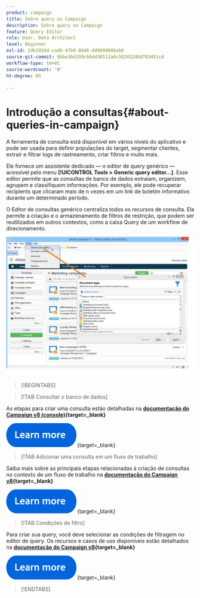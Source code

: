 ```yaml
---
product: campaign
title: Sobre query no Campaign
description: Sobre query no Campaign
feature: Query Editor
role: User, Data Architect
level: Beginner
exl-id: 2db1034d-cad6-4fb0-8646-dd9099080ab0
source-git-commit: 0bbe3bd199c664d30513a0c50203248d703451cd
workflow-type: tm+mt
source-wordcount: '0'
ht-degree: 0%

---
```


# Introdução a consultas{#about-queries-in-campaign}

A ferramenta de consulta está disponível em vários níveis do aplicativo e pode ser usada para definir populações do target, segmentar clientes, extrair e filtrar logs de rastreamento, criar filtros e muito mais.

Ele fornece um assistente dedicado — o editor de query genérico — acessível pelo menu **[!UICONTROL Tools > Generic query editor...]**. Esse editor permite que as consultas de banco de dados extraiam, organizem, agrupem e classifiquem informações. Por exemplo, ele pode recuperar recipients que clicaram mais de n vezes em um link de boletim informativo durante um determinado período.

O Editor de consultas genérico centraliza todos os recursos de consulta. Ela permite a criação e o armazenamento de filtros de restrição, que podem ser reutilizados em outros contextos, como a caixa Query de um workflow de direcionamento.

![Acesse o editor de consultas e selecione uma tabela](assets/query_editor_nveau_21.png)


>[!BEGINTABS]

>[!TAB Consultar o banco de dados]

As etapas para criar uma consulta estão detalhadas na **[documentação do Campaign v8 (console)](https://experienceleague.adobe.com/en/docs/campaign/campaign-v8/data/query/query-editor){target=_blank}**


[![imagem](../../assets/do-not-localize/learn-more-button.svg)](https://experienceleague.adobe.com/en/docs/campaign/campaign-v8/data/query/query-editor){target=_blank}


>[!TAB Adicionar uma consulta em um fluxo de trabalho]

Saiba mais sobre as principais etapas relacionadas à criação de consultas no contexto de um fluxo de trabalho na **[documentação do Campaign v8](https://experienceleague.adobe.com/pt-br/docs/campaign/automation/workflows/wf-activities/targeting-activities/query){target=_blank}**

[![imagem](../../assets/do-not-localize/learn-more-button.svg)](https://experienceleague.adobe.com/pt-br/docs/campaign/automation/workflows/wf-activities/targeting-activities/query){target=_blank}

>[!TAB Condições de filtro]

Para criar sua query, você deve selecionar as condições de filtragem no editor de query. Os recursos e casos de uso disponíveis estão detalhados na **[documentação do Campaign v8](https://experienceleague.adobe.com/en/docs/campaign/campaign-v8/data/query/filter-conditions){target=_blank}**

[![imagem](../../assets/do-not-localize/learn-more-button.svg)](https://experienceleague.adobe.com/en/docs/campaign/campaign-v8/data/query/filter-conditions){target=_blank}

>[!ENDTABS]

